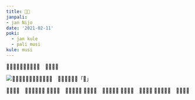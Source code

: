 ```yaml
---
title: ​󱤥​󱤞
janpali:
- jan Nijo
date: '2021-02-11'
poki:
  - jan kule
  - pali musi
kule: musi
---
```


​󱥁​󱤧​󱤥​󱤪​󱥍​󱦗​󱤑​󱤞​󱦘​󱦜　​󱥆​󱥄​󱥔​󱦜

![​󱤥​󱤞​󱥁​󱤡​󱤫​󱤊​󱤒​󱤊​󱤣​󱤧​󱤬​󱦜　​󱤏​󱤧​󱥠​󱥔​󱥍​󱥂「​󱤞」](/images/lenkule.jpg)

​󱤒​󱤧​󱥤​󱦝　​󱥤​󱤏​󱤧​󱥲​󱤉​󱤿
​󱤫​󱤧​󱥅​󱦝　​󱥄​󱥐​󱤂​󱤉​󱥅
​󱤣​󱤧​󱤗​󱦝　​󱤰​󱤑​󱤧​󱤰​󱤗
​󱥏​󱤧​󱤟​󱦝　​󱤑​󱤧​󱤟​󱥳
​󱤞​󱤧​󱤴​󱤼​󱦝　​󱤑​󱤄​󱤧​󱥔
